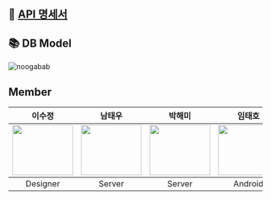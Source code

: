 ## 📖 <a href="http://13.125.103.179:9000/api-docs/#/">API 명세서</a>

## 📚 DB Model

![noogabab](https://user-images.githubusercontent.com/66770613/110334998-b82e6580-8066-11eb-8aa7-d159ddd523d2.png)

## Member

<table>
    <thead>
        <th align = "center">이수정</th>
        <th align = "center">남태우</th>
        <th align = "center">박해미</th>
        <th align = "center">임태호</th>
        <th align = "center">유승원</th>
    </thead>
    <tbody>
        <td align = "center"><img height="100px" width="120px" src="https://user-images.githubusercontent.com/66770613/110336936-b2d21a80-8068-11eb-954a-afd43e59fa37.png" /></td>
        <td align = "center"><a href="https://github.com/bn-tw2020"><img height="100px" width="120px" src="            https://avatars.githubusercontent.com/u/66770613?s=460&u=fe16d6fa3d8839c4e6beb6fec9e83811041cdaa1&v=4" /></a></td>
        <td align = "center"><a href="https://github.com/parkhaemi"><img height="100px" width="120px" src="https://avatars.githubusercontent.com/u/61974170?s=460&u=8d97e84f28824bc7244addd7be2cd0f1adf3b534&v=4" /></a></td>
        <td align = "center"><a href="https://github.com/bbaktaeho"><img height="100px" width="120px" src="https://avatars.githubusercontent.com/u/48875325?s=460&u=ccd4df10b2b0fe90c4b1163399f2572311dcdb24&v=4" /></a></td>
        <td align = "center"><a href="https://github.com/SeungWonU"><img height="100px" width="120px" src="https://avatars.githubusercontent.com/u/40445477?s=460&u=75a8a4f119fb762b43dddbf9e95910cdf2c756da&v=4" /></a></td>
    </tbody>
    <tr>
        <td align = "center">Designer</td>
        <td align = "center">Server</td>
        <td align = "center">Server</td>
        <td align = "center">Android</td>
        <td align = "center">Android</td>
    </tr>
</table>
